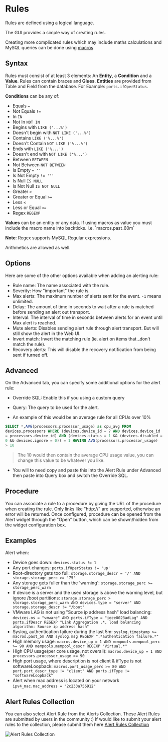 # Rules

Rules are defined using a logical language.

The GUI provides a simple way of creating rules.

Creating more complicated rules which may include maths calculations
and MySQL queries can be done using [macros](Macros.md)

## Syntax

Rules must consist of at least 3 elements: An __Entity__, a __Condition__ and a __Value__.
Rules can contain braces and __Glues__.
__Entities__ are provided from Table and Field from the database. For Example: `ports.ifOperStatus`.

__Conditions__ can be any of:

- Equals `=`
- Not Equals `!=`
- In `IN`
- Not In `NOT IN`
- Begins with `LIKE ('...%')`
- Doesn't begin with `NOT LIKE ('...%')`
- Contains `LIKE ('%...%')`
- Doesn't Contain `NOT LIKE ('%...%')`
- Ends with `LIKE ('%...')`
- Doesn't end with `NOT LIKE ('%...')`
- Between `BETWEEN`
- Not Between `NOT BETWEEN`
- Is Empty `= ''`
- Is Not Empty `!= '''`
- Is Null `IS NULL`
- Is Not Null `IS NOT NULL`
- Greater `>`
- Greater or Equal `>=`
- Less `<`
- Less or Equal `<=`
- Regex `REGEXP`

__Values__ can be an entity or any data. If using macros as value you
must include the macro name into backticks. i.e. \`macros.past_60m\`

__Note__: Regex supports MySQL Regular expressions.

Arithmetics are allowed as well.

## Options

Here are some of the other options available when adding an alerting rule:

- Rule name: The name associated with the rule.
- Severity: How "important" the rule is.
- Max alerts: The maximum number of alerts sent for the event.  `-1` means unlimited.
- Delay: The amount of time in seconds to wait after a rule is matched
  before sending an alert out transport.
- Interval: The interval of time in seconds between alerts for an
  event until Max alert is reached.
- Mute alerts: Disables sending alert rule through alert
  transport. But will still show the alert in the Web UI.
- Invert match: Invert the matching rule (ie. alert on items that
  _don't match the rule).
- Recovery alerts: This will disable the recovery notification from
  being sent if turned off.

## Advanced

On the Advanced tab, you can specify some additional options for the alert rule:

- Override SQL: Enable this if you using a custom query
- Query: The query to be used for the alert.

- An example of this would be an average rule for all CPUs over 10%

```sql
SELECT *,AVG(processors.processor_usage) as cpu_avg FROM
devices,processors WHERE (devices.device_id = ? AND devices.device_id
= processors.device_id) AND (devices.status = 1 && (devices.disabled =
0 && devices.ignore = 0)) = 1 HAVING AVG(processors.processor_usage)
> 10
```

> The 10 would then contain the average CPU usage value, you can
> change this value to be whatever you like.

- You will to need copy and paste this into the Alert Rule under
  Advanced then paste into Query box and switch the Override SQL.

## Procedure

You can associate a rule to a procedure by giving the URL of the
procedure when creating the rule. Only links like "http://" are
supported, otherwise an error will be returned. Once configured,
procedure can be opened from the Alert widget through the "Open"
button, which can be shown/hidden from the widget configuration box.

## Examples

Alert when:

- Device goes down: `devices.status != 1`
- Any port changes: `ports.ifOperStatus != 'up'`
- Root-directory gets too full: `storage.storage_descr = '/' AND
  storage.storage_perc >= '75'`
- Any storage gets fuller than the 'warning': `storage.storage_perc >= storage_perc_warn`
- If device is a server and the used storage is above the warning
  level, but ignore /boot partitions: `storage.storage_perc >
  storage.storage_perc_warn AND devices.type = "server" AND
  storage.storage_descr != "/boot"`
- VMware LAG is not using "Source ip address hash" load balancing:
  `devices.os = "vmware" AND ports.ifType = "ieee8023adLag" AND
  ports.ifDescr REGEXP "Link Aggregation .*, load balancing algorithm:
  Source ip address hash"`
- Syslog, authentication failure during the last 5m:
  `syslog.timestamp >= macros.past_5m AND syslog.msg REGEXP ".*authentication failure.*"`
- High memory usage: `macros.device_up = 1 AND mempools.mempool_perc >=
 90 AND mempools.mempool_descr REGEXP "Virtual.*"`
- High CPU usage(per core usage, not overall): `macros.device_up
  = 1 AND processors.processor_usage >= 90`
- High port usage, where description is not client & ifType is not
  softwareLoopback: `macros.port_usage_perc >= 80 AND
  port.port_descr_type != "client" AND ports.ifType != "softwareLoopback"`
- Alert when mac address is located on your network `ipv4_mac.mac_address = "2c233a756912"`

## Alert Rules Collection

You can also select Alert Rule from the Alerts Collection. These Alert
Rules are submitted by users in the community :) If would like to
submit your alert rules to the collection, please submit them here [Alert Rules Collection](https://github.com/jadounrahul/kartsnms/blob/master/misc/alert_rules.json)

![Alert Rules Collection](/img/alert-rules-collection.png)
